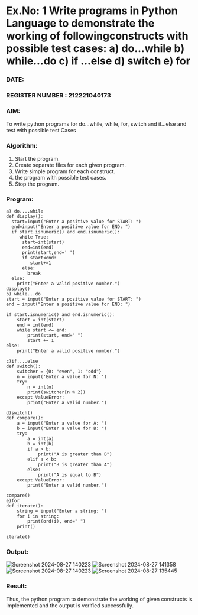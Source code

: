 # Ex.No: 1 Write programs in Python Language to demonstrate the working of followingconstructs with possible test cases: a) do…while b) while…do c) if …else d) switch e) for 

### DATE:                                                                            
### REGISTER NUMBER : 212221040173

### AIM:  
To write python programs for do…while, while, for, switch and if…else and test with possible test 
Cases 

### Algorithm:
1. Start the program.
2. Create separate files for each given program.
3. Write simple program for each construct.
4.  the program with possible test cases.
5. Stop the program.
### Program:
```
a) do....while
def display():
  start=input("Enter a positive value for START: ")
  end=input("Enter a positive value for END: ")
  if start.isnumeric() and end.isnumeric():
     while True:
      start=int(start)
      end=int(end)
      print(start,end=' ')
      if start<end:
         start+=1
      else:
        break
  else:
    print("Enter a valid positive number.")
display() 
b) while...do
start = input("Enter a positive value for START: ")
end = input("Enter a positive value for END: ")

if start.isnumeric() and end.isnumeric():
    start = int(start)
    end = int(end)
    while start <= end:
        print(start, end=" ")
        start += 1
else:
    print("Enter a valid positive number.")

c)if....else
def switch():
    switcher = {0: "even", 1: "odd"}
    n = input('Enter a value for N: ')
    try:
        n = int(n)
        print(switcher[n % 2])
    except ValueError:
        print("Enter a valid number.")

d)switch()
def compare():
    a = input("Enter a value for A: ")
    b = input("Enter a value for B: ")
    try:
        a = int(a)
        b = int(b)
        if a > b:
            print("A is greater than B")
        elif a < b:
            print("B is greater than A")
        else:
            print("A is equal to B")
    except ValueError:
        print("Enter a valid number.")

compare()
e)for
def iterate():
    string = input("Enter a string: ")
    for i in string:
        print(ord(i), end=" ")
    print()  

iterate()
```















### Output:
![Screenshot 2024-08-27 140223](https://github.com/user-attachments/assets/47001a2c-8e58-4b0f-8ab9-d450c7765b1a)
![Screenshot 2024-08-27 141358](https://github.com/user-attachments/assets/97c3356b-d64d-470f-99b0-9ddeebf215bd)
![Screenshot 2024-08-27 140223](https://github.com/user-attachments/assets/e619f36b-7d6d-41f3-8c54-bed98fb8c100)
![Screenshot 2024-08-27 135445](https://github.com/user-attachments/assets/0b0a2120-134d-455d-87d4-f5d5e4708a44)




### Result:
Thus, the python program to demonstrate the working of given constructs is implemented and the output is verified successfully.


